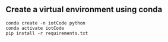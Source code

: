 ## Create a virtual environment using conda

`conda create -n iotCode python` \
`conda activate iotCode` \
`pip install -r requirements.txt` 

